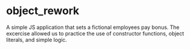 # object_rework
A simple JS application that sets a fictional employees pay bonus. The excercise allowed us to practice the use of constructor functions, object literals, and simple logic.
